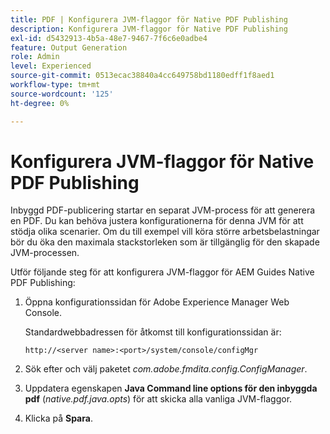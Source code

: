 ```yaml
---
title: PDF | Konfigurera JVM-flaggor för Native PDF Publishing
description: Konfigurera JVM-flaggor för Native PDF Publishing
exl-id: d5432913-4b5a-48e7-9467-7f6c6e0adbe4
feature: Output Generation
role: Admin
level: Experienced
source-git-commit: 0513ecac38840a4cc649758bd1180edff1f8aed1
workflow-type: tm+mt
source-wordcount: '125'
ht-degree: 0%

---
```


# Konfigurera JVM-flaggor för Native PDF Publishing

Inbyggd PDF-publicering startar en separat JVM-process för att generera en PDF. Du kan behöva justera konfigurationerna för denna JVM för att stödja olika scenarier. Om du till exempel vill köra större arbetsbelastningar bör du öka den maximala stackstorleken som är tillgänglig för den skapade JVM-processen.

Utför följande steg för att konfigurera JVM-flaggor för AEM Guides Native PDF Publishing:

1. Öppna konfigurationssidan för Adobe Experience Manager Web Console.

   Standardwebbadressen för åtkomst till konfigurationssidan är:

   ```http
   http://<server name>:<port>/system/console/configMgr
   ```

1. Sök efter och välj paketet *com.adobe.fmdita.config.ConfigManager*.

1. Uppdatera egenskapen **Java Command line options för den inbyggda pdf** (*native.pdf.java.opts*) för att skicka alla vanliga JVM-flaggor.



1. Klicka på **Spara**.
